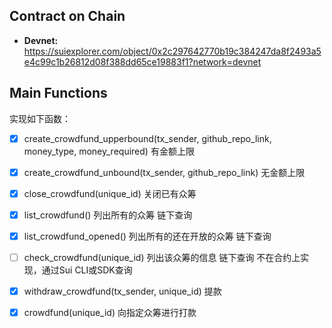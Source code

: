 ## Contract on Chain

* **Devnet:** https://suiexplorer.com/object/0x2c297642770b19c384247da8f2493a5e4c99c1b26812d08f388dd65ce19883f1?network=devnet 

## Main Functions 

实现如下函数：

- [x] create_crowdfund_upperbound(tx_sender, github_repo_link, money_type, money_required) 有金额上限

- [x] create_crowdfund_unbound(tx_sender, github_repo_link) 无金额上限

- [x] close_crowdfund(unique_id) 关闭已有众筹

- [x] list_crowdfund() 列出所有的众筹 链下查询

- [x] list_crowdfund_opened() 列出所有的还在开放的众筹 链下查询

- [ ] check_crowdfund(unique_id) 列出该众筹的信息  链下查询 不在合约上实现，通过Sui CLI或SDK查询

- [x] withdraw_crowdfund(tx_sender, unique_id) 提款

- [x] crowdfund(unique_id) 向指定众筹进行打款

